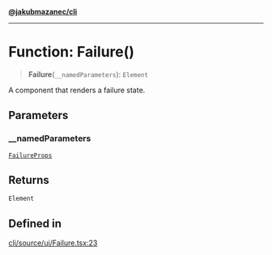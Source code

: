 [**@jakubmazanec/cli**](../README.md)

---

# Function: Failure()

> **Failure**(`__namedParameters`): `Element`

A component that renders a failure state.

## Parameters

### \_\_namedParameters

[`FailureProps`](../type-aliases/FailureProps.md)

## Returns

`Element`

## Defined in

[cli/source/ui/Failure.tsx:23](https://github.com/jakubmazanec/tools/blob/077fa4993ebe623b1c463499cc41912353ae6eb1/packages/cli/source/ui/Failure.tsx#L23)

